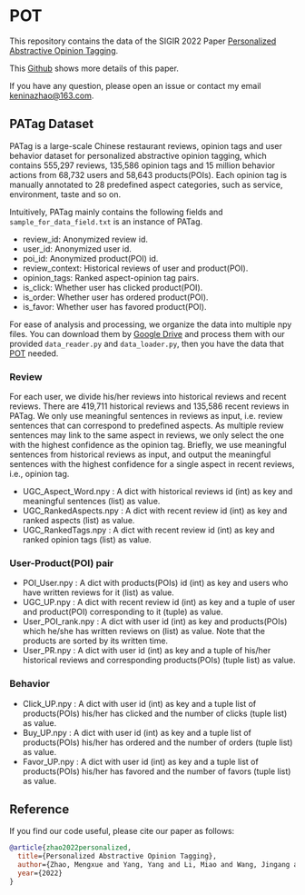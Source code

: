 # POT

This repository contains the data of the SIGIR 2022 Paper [Personalized Abstractive Opinion Tagging](https://staff.fnwi.uva.nl/m.derijke/wp-content/papercite-data/pdf/zhao-2022-personalized.pdf).

This [Github](https://github.com/MengxueZhao/POT) shows more details of this paper.

If you have any question, please open an issue or contact my email <keninazhao@163.com>.

## PATag Dataset 

PATag is a large-scale Chinese restaurant reviews, opinion tags and user behavior dataset for personalized abstractive opinion tagging, which contains 555,297 reviews, 135,586 opinion tags and 15 million behavior actions from 68,732 users and 58,643 products(POIs). Each opinion tag is manually annotated to 28 predefined aspect categories, such as service, environment, taste and so on.

Intuitively, PATag mainly contains the following fields and `sample_for_data_field.txt` is an instance of PATag.
- review_id: Anonymized review id.
- user_id: Anonymized user id.
- poi_id: Anonymized product(POI) id.
- review_context: Historical reviews of user and product(POI). 
- opinion_tags: Ranked aspect-opinion tag pairs.
- is_click: Whether user has clicked product(POI).
- is_order: Whether user has ordered product(POI).
- is_favor: Whether user has favored product(POI).


For ease of analysis and processing, we organize the data into multiple npy files. You can download them by [Google Drive](https://drive.google.com/drive/folders/1uS2K35NhgyQ2zK-6DiSzFjRtowUQ-Y-D?usp=sharing) and process them with our provided `data_reader.py` and `data_loader.py`, then you have the data that [POT](https://github.com/MengxueZhao/POT) needed.


### Review
For each user, we divide his/her reviews into historical reviews and recent reviews. There are 419,711 historical reviews and 135,586 recent reviews in PATag. We only use meaningful sentences in reviews as input, i.e. review sentences that can correspond to predefined aspects. As multiple review sentences may link to the same aspect in reviews, we only select the one with the highest confidence as the opinion tag. Briefly, we use meaningful sentences from historical reviews as input, and output the meaningful sentences with the highest confidence for a single aspect in recent reviews, i.e., opinion tag.

- UGC_Aspect_Word.npy : A dict with historical reviews id (int) as key and meaningful sentences (list) as value.
- UGC_RankedAspects.npy : A dict with recent review id (int) as key and ranked aspects (list) as value.
- UGC_RankedTags.npy : A dict with recent review id (int) as key and ranked opinion tags (list) as value.


### User-Product(POI) pair
- POI_User.npy : A dict with products(POIs) id (int) as key and users who have written reviews for it (list) as value.
- UGC_UP.npy : A dict with recent review id (int) as key and a tuple of user and product(POI) corresponding to it (tuple) as value.
- User_POI_rank.npy : A dict with user id (int) as key and products(POIs) which he/she has written reviews on (list) as value. Note that the products are sorted by its written time. 
- User_PR.npy : A dict with user id (int) as key and a tuple of his/her historical reviews and corresponding products(POIs) (tuple list) as value.


### Behavior
- Click_UP.npy : A dict with user id (int) as key and a tuple list of products(POIs) his/her has clicked and the number of clicks (tuple list) as value.
- Buy_UP.npy : A dict with user id (int) as key and a tuple list of products(POIs) his/her has ordered and the number of orders (tuple list) as value.
- Favor_UP.npy : A dict with user id (int) as key and a tuple list of products(POIs) his/her has favored and the number of favors (tuple list) as value.


## Reference
If you find our code useful, please cite our paper as follows:
```bibtex
@article{zhao2022personalized,
  title={Personalized Abstractive Opinion Tagging},
  author={Zhao, Mengxue and Yang, Yang and Li, Miao and Wang, Jingang and Wu, Wei and Ren, Pengjie and de Rijke, Maarten and Ren, Zhaochun},
  year={2022}
}
```
